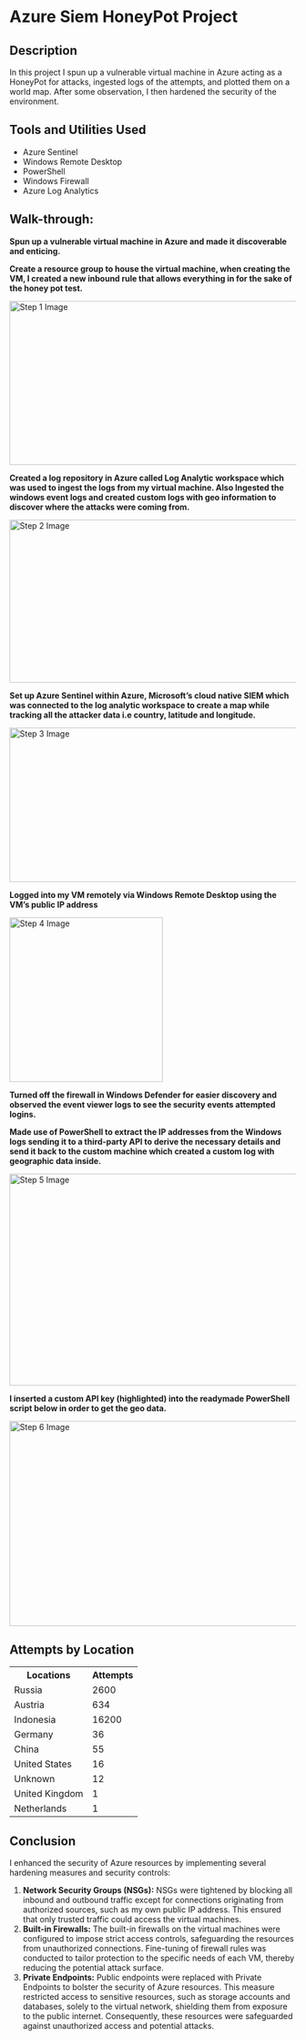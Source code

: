 <!DOCTYPE html>
<html lang="en">
<head>
<meta charset="UTF-8">
<meta name="viewport" content="width=device-width, initial-scale=1.0">
<title>Azure Siem HoneyPot Project</title>
</head>
<body>

<h1>Azure Siem HoneyPot Project</h1>

<h2>Description</h2>
<p>In this project I spun up a vulnerable virtual machine in Azure acting as a HoneyPot for attacks, ingested logs of the attempts, and plotted them on a world map. After some observation, I then hardened the security of the environment.</p>

<h2>Tools and Utilities Used</h2>
<ul>
    <li>Azure Sentinel</li>
    <li>Windows Remote Desktop</li>
    <li>PowerShell</li>
    <li>Windows Firewall</li>
    <li>Azure Log Analytics</li>
</ul>

<h2>Walk-through:</h2>

<p align="center">
  <p><b>Spun up a vulnerable virtual machine in Azure and made it discoverable and enticing.</b></p>
  <p><b>Create a resource group to house the virtual machine, when creating the VM, I created a new inbound rule that allows everything in for the sake of the honey pot test.</b></p>
  
  <a href="https://i.imgur.com/onL3WI1.png" target="_blank"><img src="https://i.imgur.com/onL3WI1.png" width="603" height="288" alt="Step 1 Image"></a>

  <p><b>Created a log repository in Azure called Log Analytic workspace which was used to ingest the logs from my virtual machine. Also Ingested the windows event logs and created custom logs with geo information to discover where the attacks were coming from.</b></p>

  <a href="https://i.imgur.com/o5nriay.jpeg" target="_blank"><img src="https://i.imgur.com/o5nriay.jpeg" width="606" height="286" alt="Step 2 Image"></a>

  <p><b>Set up Azure Sentinel within Azure, Microsoft’s cloud native SIEM which was connected to the log analytic workspace to create a map while tracking all the attacker data i.e country, latitude and longitude.</b></p>

  <a href="https://i.imgur.com/JQkMiKr.png" target="_blank"><img src="https://i.imgur.com/JQkMiKr.png" width="623" height="271" alt="Step 3 Image"></a>

  <p><b>Logged into my VM remotely via Windows Remote Desktop using the VM’s public IP address</b></p>

  <a href="https://i.imgur.com/KegntUb.png" target="_blank"><img src="https://i.imgur.com/KegntUb.png" width="269" height="289" alt="Step 4 Image"></a>

  <p><b>Turned off the firewall in Windows Defender for easier discovery and observed the event viewer logs to see the security events attempted logins.</b></p>
  <p><b>Made use of PowerShell to extract the IP addresses from the Windows logs sending it to a third-party API to derive the necessary details and send it back to the custom machine which created a custom log with geographic data inside.</b></p>

  <a href="https://i.imgur.com/tOGZmbH.png" target="_blank"><img src="https://i.imgur.com/tOGZmbH.png" width="623" height="372" alt="Step 5 Image"></a>

  <p><b>I inserted a custom API key (highlighted) into the readymade PowerShell script below in order to get the geo data.</b></p>

  <a href="https://i.imgur.com/AV4dMkU.png" target="_blank"><img src="https://i.imgur.com/AV4dMkU.png" width="624" height="360" alt="Step 6 Image"></a>

</p>

<h2>Attempts by Location</h2>

<table>
    <tr>
        <th>Locations</th>
        <th>Attempts</th>
    </tr>
    <tr>
        <td>Russia</td>
        <td>2600</td>
    </tr>
    <tr>
        <td>Austria</td>
        <td>634</td>
    </tr>
    <tr>
        <td>Indonesia</td>
        <td>16200</td>
    </tr>
    <tr>
        <td>Germany</td>
        <td>36</td>
    </tr>
    <tr>
        <td>China</td>
        <td>55</td>
    </tr>
    <tr>
        <td>United States</td>
        <td>16</td>
    </tr>
    <tr>
        <td>Unknown</td>
        <td>12</td>
    </tr>
    <tr>
        <td>United Kingdom</td>
        <td>1</td>
    </tr>
    <tr>
        <td>Netherlands</td>
        <td>1</td>
    </tr>
</table>

<h2>Conclusion</h2>
<p>I enhanced the security of Azure resources by implementing several hardening measures and security controls:</p>
<ol>
    <li><b>Network Security Groups (NSGs):</b> NSGs were tightened by blocking all inbound and outbound traffic except for connections originating from authorized sources, such as my own public IP address. This ensured that only trusted traffic could access the virtual machines.</li>
    <li><b>Built-in Firewalls:</b> The built-in firewalls on the virtual machines were configured to impose strict access controls, safeguarding the resources from unauthorized connections. Fine-tuning of firewall rules was conducted to tailor protection to the specific needs of each VM, thereby reducing the potential attack surface.</li>
    <li><b>Private Endpoints:</b> Public endpoints were replaced with Private Endpoints to bolster the security of Azure resources. This measure restricted access to sensitive resources, such as storage accounts and databases, solely to the virtual network, shielding them from exposure to the public internet. Consequently, these resources were safeguarded against unauthorized access and potential attacks.</li>
</ol>

</body>
</html>
